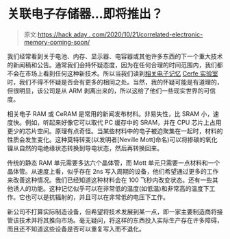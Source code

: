 # 关联电子存储器…即将推出？

> 原文:[https://hack aday . com/2020/10/21/correlated-electronic-memory-coming-soon/](https://hackaday.com/2020/10/21/correlated-electron-memory-coming-soon/)

我们经常看到关于电池、内存、显示器、电容器或其他许多东西的下一个重大技术的新闻稿和公告。通常我们会持怀疑态度，因为在任何合理的时间范围内，我们都不会在市场上看到任何这种新技术。所以当我们读到[相关电子记忆](https://cerfelabs.com/technology/) [Cerfe 实验室](https://cerfelabs.com)时，我们不得不怀疑是否会有更多的相同之处。当然，我的怀疑可能是有道理的，但很明显，该公司是从 ARM 剥离出来的，所以这给了他们一些现实世界的可信度。

相关电子 RAM 或 CeRAM 是常用的新闻发布材料。非易失性，比 SRAM 小，速度快。例如，听起来好像它可以取代 PC 缓存中的 SRAM，并在 CPU 芯片上占用更少的芯片空间。原理有点奇怪。当某些材料中的电子被迫聚集在一起时，材料的性质会发生变化。这种莫特转变(以发明者[Neville Mott]命名)可以将掺碳的氧化镍从自然的电绝缘状态转换到导电状态，然后再转换回来。

传统的静态 RAM 单元需要多达六个晶体管，而 Mott 单元只需要一点材料和一个晶体管。从速度上看，似乎存在 2ns 写入周期的设备，他们希望通过更多的工作来改善这种情况。我们已经知道这种材料会在 100 飞秒内改变状态。还有一些其他诱人的功能。这种记忆似乎可以在非常低的温度(如低温)和非常高的温度下工作。它也可以是抗辐射的，并且可以在非常低的电压下工作。

新公司不打算实际制造设备，但希望将技术发展到某一点，即一家主要制造商将接管该技术并将其推向市场。毫无疑问，将这样的东西投入实际生产存在许多障碍，而且还不知道这些设备是否可以重复写入而不退化。